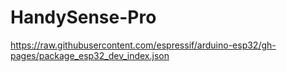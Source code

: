 # HandySense-Pro

https://raw.githubusercontent.com/espressif/arduino-esp32/gh-pages/package_esp32_dev_index.json
